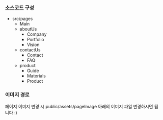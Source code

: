 ### 소스코드 구성
- src/pages
  - Main
  - aboutUs
    - Company
    - Portfolio
    - Vision
  - contactUs
    - Contact
    - FAQ
  - product
    - Guide
    - Materials
    - Product


### 이미지 경로 
페이지 이미지 변경 시
public/assets/pageImage 아래의 이미지 파일 변경하시면 됩니다 :)